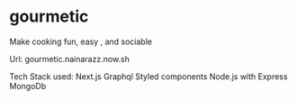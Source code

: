 # gourmetic
Make cooking fun, easy , and sociable

<p>Url: gourmetic.nainarazz.now.sh</p>

Tech Stack used:
Next.js
Graphql 
Styled components 
Node.js with Express 
MongoDb 
